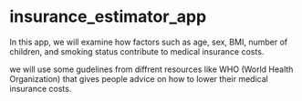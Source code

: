 # insurance_estimator_app

In this app, we will examine how factors such as age, sex, BMI, number of children, and smoking status contribute to medical insurance costs.

we will use some gudelines from diffrent resources like WHO (World Health Organization) that gives people advice on how to lower their medical insurance costs.

